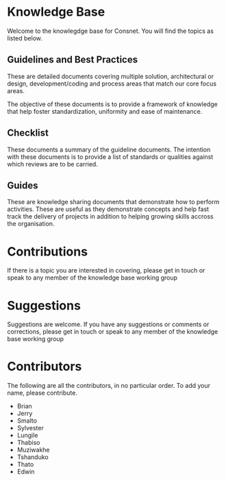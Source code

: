 # Knowledge Base

Welcome to the knowlegdge base for Consnet. You will find the topics as listed below. 

## Guidelines and Best Practices
These are detailed documents covering multiple solution, architectural or design, development/coding and process areas that match our core focus areas. 

The objective of these documents is to provide a framework of knowledge that help foster standardization, uniformity and ease of maintenance. 


## Checklist

These documents a summary of the guideline documents. The intention with these documents is to provide a list of standards or qualities against which reviews are to be carried. 

## Guides
These are knowledge sharing documents that demonstrate how to perform activities. These are useful as they demonstrate concepts and help fast track the delivery of projects in addition to helping growing skills accross the organisation.

# Contributions 
If there is a topic you are interested in covering, please get in touch or speak to any member of the knowledge base working group

# Suggestions
Suggestions are welcome. If you have any suggestions or comments or corrections, please get in touch or speak to any member of the knowledge base working group

# Contributors
The following are all the contributors, in no particular order. To add your name, please contribute. 

 - Brian 
 - Jerry 
 - Smalto
 - Sylvester
 - Lungile 
 - Thabiso
 - Muziwakhe
 - Tshanduko
 - Thato 
 - Edwin

<!--stackedit_data:
eyJoaXN0b3J5IjpbLTU1OTI4MTYyMSwtMTkyMzY2MjY3N119
-->